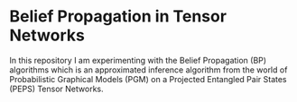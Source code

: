 # Belief Propagation in Tensor Networks

In this repository I am experimenting with the Belief Propagation (BP) algorithms which is an approximated inference algorithm from the world of Probabilistic Graphical Models (PGM) on a Projected Entangled Pair States (PEPS) Tensor Networks.
 
